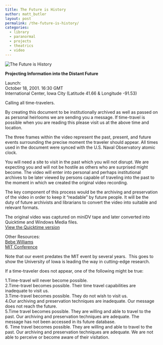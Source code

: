 ```yaml
---
title: The Future is History
author: matt_butler
layout: post
permalink: /the-future-is-history/
categories:
  - library
  - paranormal
  - projects
  - theatrics
  - video
---
```

![The Future is History][1]

**Projecting Information into the Distant Future**

Launch:  
October 18, 2001. 16:30 GMT  
International Center, Iowa City (Latitude 41.66 & Longitude -91.53)

Calling all time-travelers.

By creating this document to be institutionally archived as well as passed on as personal heirlooms we are sending you a message. If time-travel is possible when you are reading this please visit us at the above time and location.

The three frames within the video represent the past, present, and future events surrounding the precise moment the traveler should appear. All times used in the document were synced with the U.S. Naval Observatory atomic clock.

You will need a site to visit in the past which you will not disrupt. We are expecting you and will not be hostile as others who are surprised might become. The video will enter into personal and perhaps institutional archives to be later viewed by persons capable of traveling into the past to the moment in which we created the original video recording.

The key component of this process would be the archiving and preservation of the video in order to keep it “readable” by future people. It will be the duty of future archivists and librarians to convert the video into suitable and relevant formats.

The original video was captured on miniDV tape and later converted into Quicktime and Windows Media files.  
[View the Quicktime version][2]

Other Resources:  
[Bebe Williams][3]  
[MIT Conference][4]

Note that our event predates the MIT event by several years.  This goes to show the University of Iowa is leading the way in cutting-edge research.

If a time-traveler does not appear, one of the following might be true:

1.Time-travel will never become possible.  
2.Time-travel becomes possible. Their time travel capabilities are inadequate to visit us.  
3.Time-travel becomes possible. They do not wish to visit us.  
4.Our archiving and preservation techniques are inadequate. Our message does not reach the future.  
5.Time travel becomes possible. They are willing and able to travel to the past. Our archiving and preservation techniques are adequate. The message has not been accessed in its future database.  
6. Time travel becomes possible. They are willing and able to travel to the past. Our archiving and preservation techniques are adequate. We are not able to perceive or become aware of their visitation.

 [1]: http://www.mbutler.org/images/future-is-history.jpg
 [2]: http://www.mbutler.org/future.htm
 [3]: http://www.artcomic.com/timetravel/intro.html
 [4]: http://web.mit.edu/adorai/timetraveler/
